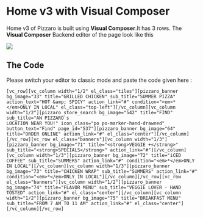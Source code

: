 # Home v3 with Visual Composer

Home v3 of Pizzaro is built using **Visual Composer**.It has 3 rows. The **Visual Composer** Backend editor of the page look like this

![](http://transvelo.github.io/docs/pizzaro/images/vc-home-v3.png)

## The Code

Please switch your editor to classic mode and paste the code given here :

```
[vc_row][vc_column width="1/2" el_class="tiles"][pizzaro_banner bg_image="33" title="GRILLED CHICKEN" sub_title="SUMMER PIZZA" action_text="HOT &amp; SPICY" action_link="#" condition="<em>*</em>ONLY IN LOCAL" el_class="top-left"][/vc_column][vc_column width="1/2"][pizzaro_store_search bg_image="542" title="FIND" sub_title="AN PIZZARO`s
LOCATION NEAR YOU!" icon_class="po po-marker-hand-drawned" button_text="Find" page_id="537"][pizzaro_banner bg_image="64" title="ORDER ONLINE" action_link="#" el_class="center"][/vc_column][/vc_row][vc_row el_class="banners"][vc_column width="1/3"][pizzaro_banner bg_image="71" title="<strong>VEGGIE +</strong>" sub_title="<strong>SPECIALS</strong>" action_link="#"][/vc_column][vc_column width="1/3"][pizzaro_banner bg_image="72" title="iCED COFFEE" sub_title="SUMMERS" action_link="#" condition="<em>*</em>ONLY IN LOCAL"][/vc_column][vc_column width="1/3"][pizzaro_banner bg_image="73" title="CHICKEN WRAP" sub_title="SUMMERS" action_link="#" condition="<em>*</em>ONLY IN LOCAL"][/vc_column][/vc_row][vc_row el_class="banners"][vc_column width="1/2"][pizzaro_banner bg_image="74" title="FLAVOR MENU" sub_title="VEGGIE LOVER - HAND TOSTED" action_link="#" el_class="center"][/vc_column][vc_column width="1/2"][pizzaro_banner bg_image="75" title="BREAKFAST MENU" sub_title="FROM 7 AM TO 11 AM" action_link="#" el_class="center"][/vc_column][/vc_row]
```
